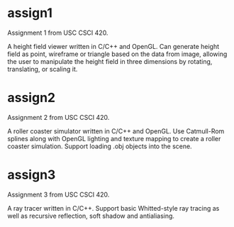 # assign1
Assignment 1 from USC CSCI 420.

A height field viewer written in C/C++ and OpenGL. Can generate height field as point, wireframe or triangle based on the data from image, allowing the user to manipulate the height field in three dimensions by rotating, translating, or scaling it.

# assign2
Assignment 2 from USC CSCI 420.

A roller coaster simulator written in C/C++ and OpenGL. Use Catmull-Rom splines along with OpenGL lighting and texture mapping to create a roller coaster simulation. Support loading .obj objects into the scene.

# assign3
Assignment 3 from USC CSCI 420.

A ray tracer written in C/C++. Support basic Whitted-style ray tracing as well as recursive reflection, soft shadow and antialiasing. 

